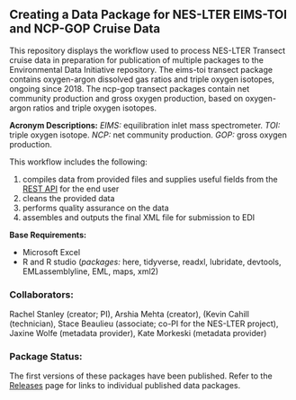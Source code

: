 ## Creating a Data Package for NES-LTER EIMS-TOI and NCP-GOP Cruise Data

This repository displays the workflow used to process NES-LTER Transect cruise data in preparation for publication of multiple packages to the Environmental Data Initiative repository. The eims-toi transect package contains oxygen-argon dissolved gas ratios and triple oxygen isotopes, ongoing since 2018. The ncp-gop transect packages contain net community production and gross oxygen production, based on oxygen-argon ratios and triple oxygen isotopes. 

**Acronym Descriptions:** *EIMS:* equilibration inlet mass spectrometer. *TOI:* triple oxygen isotope. *NCP:* net community production. *GOP:* gross oxygen production.

This workflow includes the following:
1) compiles data from provided files and supplies useful fields from the [REST API](https://github.com/WHOIGit/nes-lter-ims/wiki/Using-REST-API) for the end user
2) cleans the provided data
3) performs quality assurance on the data
4) assembles and outputs the final XML file for submission to EDI

**Base Requirements:**
- Microsoft Excel
- R and R studio (*packages:* here, tidyverse, readxl, lubridate, devtools, EMLassemblyline, EML, maps, xml2)

### Collaborators:
Rachel Stanley (creator; PI), Arshia Mehta (creator), (Kevin Cahill (technician), Stace Beaulieu (associate; co-PI for the NES-LTER project), Jaxine Wolfe (metadata provider), Kate Morkeski (metadata provider)

### Package Status:
The first versions of these packages have been published. Refer to the [Releases](https://github.com/WHOIGit/nes-lter-eims-toi-ncp-gop/releases) page for links to individual published data packages.


